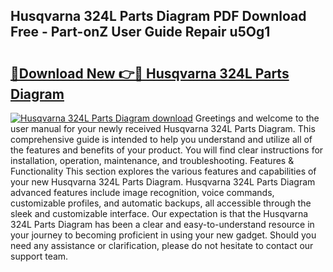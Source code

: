 ## Husqvarna 324L Parts Diagram PDF Download Free - Part-onZ User Guide Repair u5Og1

# <h2><a href="http://dfhowg.blite.top/?on=Husqvarna+324L+Parts+Diagram">🔗Download New 👉🔴 Husqvarna 324L Parts Diagram</a></h2>

[![Husqvarna 324L Parts Diagram download](https://i.imgur.com/lujVjoI.png)](http://dfhowg.blite.top/?on=Husqvarna+324L+Parts+Diagram)
Greetings and welcome to the user manual for your newly received Husqvarna 324L Parts Diagram. This comprehensive guide is intended to help you understand and utilize all of the features and benefits of your product. You will find clear instructions for installation, operation, maintenance, and troubleshooting. Features & Functionality This section explores the various features and capabilities of your new Husqvarna 324L Parts Diagram. Husqvarna 324L Parts Diagram advanced features include image recognition, voice commands, customizable profiles, and automatic backups, all accessible through the sleek and customizable interface. Our expectation is that the Husqvarna 324L Parts Diagram has been a clear and easy-to-understand resource in your journey to becoming proficient in using your new gadget. Should you need any assistance or clarification, please do not hesitate to contact our support team.
